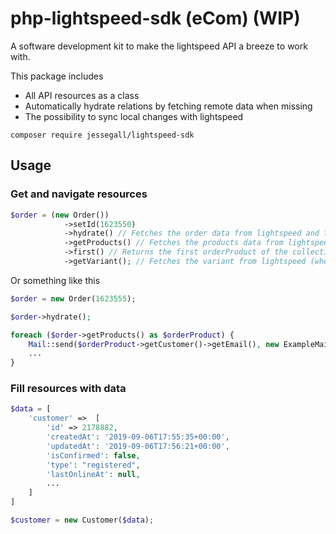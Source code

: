 # php-lightspeed-sdk (eCom) (WIP)

A software development kit to make the lightspeed API a breeze to work with.

This package includes

* All API resources as a class
* Automatically hydrate relations by fetching remote data when missing
* The possibility to sync local changes with lightspeed

```
composer require jessegall/lightspeed-sdk
```

## Usage

### Get and navigate resources

```php
$order = (new Order())
            ->setId(1623550)
            ->hydrate() // Fetches the order data from lightspeed and fills the order
            ->getProducts() // Fetches the products data from lightspeed (when missing) and fills the products
            ->first() // Returns the first orderProduct of the collection
            ->getVariant(); // Fetches the variant from lightspeed (when missing) and fills the variant
```

Or something like this

```php
$order = new Order(1623555);

$order->hydrate();

foreach ($order->getProducts() as $orderProduct) {
    Mail::send($orderProduct->getCustomer()->getEmail(), new ExampleMail());    
    ...
}
```

### Fill resources with data

```php
$data = [
    'customer' =>  [
        'id' => 2178882,
        'createdAt': '2019-09-06T17:55:35+00:00',
        'updatedAt': '2019-09-06T17:56:21+00:00',
        'isConfirmed': false,
        'type': "registered",
        'lastOnlineAt': null,
        ...
    ]
]

$customer = new Customer($data);
```